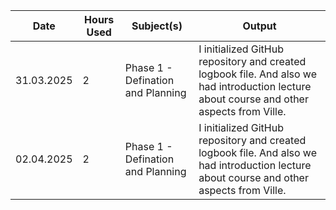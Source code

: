 | Date | Hours Used | Subject(s) | Output |
|----------|----------|----------|----------|
| 31.03.2025    | 2    | Phase 1 - Defination and Planning      | I initialized GitHub repository and created logbook file. And also we had introduction lecture about course and other aspects from Ville. |
| 02.04.2025    | 2    | Phase 1 - Defination and Planning      | I initialized GitHub repository and created logbook file. And also we had introduction lecture about course and other aspects from Ville. |
